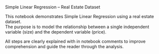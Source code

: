 Simple Linear Regression – Real Estate Dataset

This notebook demonstrates Simple Linear Regression using a real estate dataset.  
The purpose is to model the relationship between a single independent variable (size) and the dependent variable (price).  

All steps are clearly explained with in notebook comments to improve comprehension and guide the reader through the analysis.  



